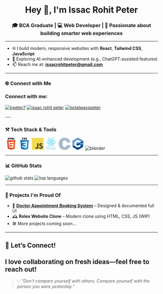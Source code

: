 <h1 align="center">Hey 👋, I'm Issac Rohit Peter</h1>
<h3 align="center"> 🎓 BCA Graduate | 💻 Web Developer | 🚀 Passionate about building smarter web experiences </h3>

---

- 🌐 I build modern, responsive websites with **React**, **Tailwind CSS**, **JavaScript**
- 🤖 Exploring AI-enhanced development (e.g., ChatGPT-assisted features)
- 📫 Reach me at: **issacrohitpeter@gmail.com**

---

### 🌐 Connect with Me
<h3 align="left">Connect with me:</h3>
<p align="left">
<a href="https://twitter.com/irpeter7" target="blank"><img align="center" src="https://raw.githubusercontent.com/rahuldkjain/github-profile-readme-generator/master/src/images/icons/Social/twitter.svg" alt="irpeter7" height="30" width="40" /></a>
<a href="https://linkedin.com/in/issac rohit peter" target="blank"><img align="center" src="https://raw.githubusercontent.com/rahuldkjain/github-profile-readme-generator/master/src/images/icons/Social/linked-in-alt.svg" alt="issac rohit peter" height="30" width="40" /></a>
<a href="https://instagram.com/notalwayspeter" target="blank"><img align="center" src="https://raw.githubusercontent.com/rahuldkjain/github-profile-readme-generator/master/src/images/icons/Social/instagram.svg" alt="notalwayspeter" height="30" width="40" /></a>
</p>
---

### ⚒️ Tech Stack & Tools

<p align="left">
  <img src="https://raw.githubusercontent.com/devicons/devicon/master/icons/html5/html5-original-wordmark.svg" alt="html5" width="40" height="40"/>
  <img src="https://raw.githubusercontent.com/devicons/devicon/master/icons/css3/css3-original-wordmark.svg" alt="css3" width="40" height="40"/>
  <img src="https://raw.githubusercontent.com/devicons/devicon/master/icons/javascript/javascript-original.svg" alt="javascript" width="40" height="40"/>
  <img src="https://raw.githubusercontent.com/devicons/devicon/master/icons/react/react-original-wordmark.svg" alt="react" width="40" height="40"/>
  <img src="https://raw.githubusercontent.com/devicons/devicon/master/icons/c/c-original.svg" alt="c" width="40" height="40"/>
  <img src="https://raw.githubusercontent.com/devicons/devicon/master/icons/cplusplus/cplusplus-original.svg" alt="cplusplus" width="40" height="40"/>
  <img src="https://download.blender.org/branding/community/blender_community_badge_white.svg" alt="blender" width="40" height="40"/>
</p>

---

### 📊 GitHub Stats

<p align="left">
  <img src="https://github-readme-stats.vercel.app/api?username=itspeter03&show_icons=true&theme=radical" alt="github stats" />
  <img src="https://github-readme-stats.vercel.app/api/top-langs/?username=itspeter03&layout=compact&theme=radical" alt="top languages" />
</p>

---

### 🚀 Projects I'm Proud Of

- 🎨 **[Doctor Appointment Booking System](https://github.com/itspeter03/your-project-link)** – Designed & documented full UI
- 🕰️ **Rolex Website Clone** – Modern clone using HTML, CSS, JS (WIP)
- 🛠️ More projects coming soon...

---

## 🌟 Let’s Connect!
I love collaborating on fresh ideas—feel free to reach out!
---

> 💡 *“Don't compare yourself with others. Compare yourself with the person you were yesterday.”*
>
